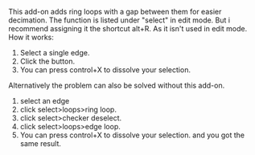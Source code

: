 This add-on adds ring loops with a gap between them for easier decimation.
The function is listed under "select" in edit mode. But i recommend assigning it the shortcut alt+R. As it isn't used in edit mode.
How it works:
1. Select a single edge.
2. Click the button.
3. You can press control+X to dissolve your selection.

Alternatively the problem can also be solved without this add-on.
1. select an edge
2. click select>loops>ring loop.
3. click select>checker deselect.
4. click select>loops>edge loop.
5. You can press control+X to dissolve your selection.
and you got the same result.
